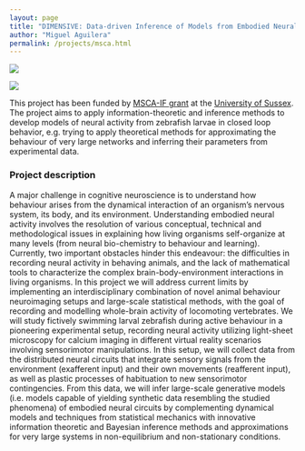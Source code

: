 ```yaml
---
layout: page
title: "DIMENSIVE: Data-driven Inference of Models from Embodied Neural Systems In Vertebrate Experiments"
author: "Miguel Aguilera"
permalink: /projects/msca.html
---
```



<img src="{{ site.github.url }}/assets/img/dimensive-sussex.png">

<a href="https://cordis.europa.eu/project/id/892715"><img src="https://img.shields.io/badge/MSCA--IF--2019-grant%20no.%20892715-blue.svg"></a>

This project has been funded by [MSCA-IF grant](https://ec.europa.eu/research/mariecurieactions/actions/individual-fellowships_en) at the [University of Sussex](https://www.sussex.ac.uk/).
The project aims to apply information-theoretic and inference methods to develop models of neural activity from zebrafish larvae in closed loop behavior, e.g. trying to apply theoretical methods for approximating the behaviour of very large networks and inferring their parameters from experimental data.

### Project description

A major challenge in cognitive neuroscience is to understand how behaviour arises from the dynamical interaction of an organism’s nervous system, its body, and its environment. Understanding embodied neural activity involves the resolution of various conceptual, technical and methodological issues in explaining how living organisms self-organize at many levels (from neural bio-chemistry to behaviour and learning). Currently, two important obstacles hinder this endeavour: the difficulties in recording neural activity in behaving animals, and the lack of mathematical tools to characterize the complex brain-body-environment interactions in living organisms. In this project we will address current limits by implementing an interdisciplinary combination of novel animal behaviour neuroimaging setups and large-scale statistical methods, with the goal of recording and modelling whole-brain activity of locomoting vertebrates. We will study fictively swimming larval zebrafish during active behaviour in a pioneering experimental setup, recording neural activity utilizing light-sheet microscopy for calcium imaging in different virtual reality scenarios involving sensorimotor manipulations. In this setup, we will collect data from the distributed neural circuits that integrate sensory signals from the environment (exafferent input) and their own movements (reafferent input), as well as plastic processes of habituation to new sensorimotor contingencies. From this data, we will infer large-scale generative models (i.e. models capable of yielding synthetic data resembling the studied phenomena) of embodied neural circuits by complementing dynamical models and techniques from statistical mechanics with innovative information theoretic and Bayesian inference methods and approximations for very large systems in non-equilibrium and non-stationary conditions.
